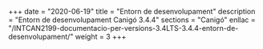 +++
date        = "2020-06-19"
title       = "Entorn de desenvolupament"
description = "Entorn de desenvolupament Canigó 3.4.4"
sections    = "Canigó"
enllac		= "/INTCAN2199-documentacio-per-versions-3.4LTS-3.4.4-entorn-de-desenvolupament/"
weight		= 3
+++
